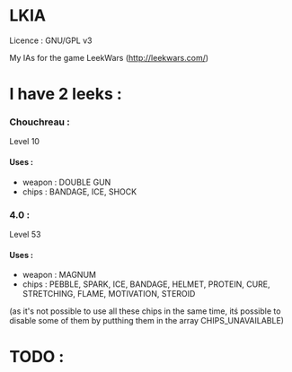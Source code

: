 LKIA
====

Licence : GNU/GPL v3

My IAs for the game LeekWars (http://leekwars.com/)

I have 2 leeks :
================

### Chouchreau :  

Level 10

#### Uses :

 * weapon : DOUBLE GUN
 * chips : BANDAGE, ICE, SHOCK

### 4.0 : 

Level 53

#### Uses :

 * weapon : MAGNUM
 * chips : PEBBLE, SPARK, ICE, BANDAGE, HELMET, PROTEIN, CURE, STRETCHING, FLAME, MOTIVATION, STEROID

 (as it's not possible to use all these chips in the same time, itś possible to disable some of them by putthing them in the array CHIPS_UNAVAILABLE)

 TODO :
 ======
